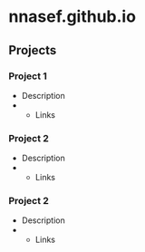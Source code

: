 # nnasef.github.io
## Projects
### Project 1
- Description
- - Links

### Project 2
- Description
- - Links
 
### Project 2
- Description
- - Links
